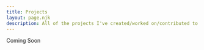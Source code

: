 ```yaml
---
title: Projects
layout: page.njk
description: All of the projects I've created/worked on/contributed to.
---
```


Coming Soon
